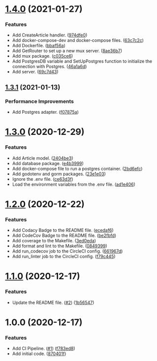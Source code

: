 # [1.4.0](https://github.com/alex-airbnb/golang_spike_project/compare/v1.3.1...v1.4.0) (2021-01-27)


### Features

* Add CreateArticle handler. ([974dfe0](https://github.com/alex-airbnb/golang_spike_project/commit/974dfe080e0a5d7190f4867ac7e5b5e078c9a594))
* Add docker-compose-dev and docker-compose files. ([63c7c2c](https://github.com/alex-airbnb/golang_spike_project/commit/63c7c2c452682cc0fc07e4b9a692a650e8dc53df))
* Add Dockerfile. ([bbaf56a](https://github.com/alex-airbnb/golang_spike_project/commit/bbaf56a835de42297eb466167ee620075303b59d))
* Add GetRouter to set up a new mux server. ([8ae36b7](https://github.com/alex-airbnb/golang_spike_project/commit/8ae36b7c8202efb13d6951890ca54666d546e8cc))
* Add mux package. ([c035ce6](https://github.com/alex-airbnb/golang_spike_project/commit/c035ce665c5bf1336db9641cf163f60fbffd58b8))
* Add PostgresDB variable and SetUpPostgres function to initialize the connection with Postgres. ([46a1a6d](https://github.com/alex-airbnb/golang_spike_project/commit/46a1a6d2109ede17c3ba2bce4cfde4cc6b6d8775))
* Add server. ([69c7d43](https://github.com/alex-airbnb/golang_spike_project/commit/69c7d43c10af559cae8a2d46cf183dee0a3a2e45))

## [1.3.1](https://github.com/alex-airbnb/golang_spike_project/compare/v1.3.0...v1.3.1) (2021-01-13)


### Performance Improvements

* Add Postgres adapter. ([f07875a](https://github.com/alex-airbnb/golang_spike_project/commit/f07875a512de6b55124074f61b5427354890707c))

# [1.3.0](https://github.com/alex-airbnb/golang_spike_project/compare/v1.2.0...v1.3.0) (2020-12-29)


### Features

* Add Article model. ([2404be3](https://github.com/alex-airbnb/golang_spike_project/commit/2404be360cc07f1d63a1e5cdc81a27d3fd8c7255))
* Add database package. ([e4b3999](https://github.com/alex-airbnb/golang_spike_project/commit/e4b3999524b5291ba8a9ee72f3ecac10575115ff))
* Add docker-compose file to run a postgres container. ([2bd6efc](https://github.com/alex-airbnb/golang_spike_project/commit/2bd6efcb0b0a8e0d9276edff4e4bde65555382fe))
* Add godotenv and gorm packages. ([23e1e03](https://github.com/alex-airbnb/golang_spike_project/commit/23e1e038c083722094e19f3a2b88a03d860de6c1))
* Ignore the .env file. ([ce63d3f](https://github.com/alex-airbnb/golang_spike_project/commit/ce63d3fe381e5c3c986257d198fa8466059acd1b))
* Load the environment variables from the .env file. ([ad1e406](https://github.com/alex-airbnb/golang_spike_project/commit/ad1e40647fb6646f468072543c398d24a3d85130))

# [1.2.0](https://github.com/alex-airbnb/golang_spike_project/compare/v1.1.0...v1.2.0) (2020-12-22)


### Features

* Add Codacy Badge to the README file. ([ecedaf6](https://github.com/alex-airbnb/golang_spike_project/commit/ecedaf68fec02ae0a94cfef5987952baba769494))
* Add CodeCov Badge to the README file. ([be2fbfd](https://github.com/alex-airbnb/golang_spike_project/commit/be2fbfd2c1cec377353c44e4fb4c1accc176bdbd))
* Add coverage to the Makefile. ([3ed0eda](https://github.com/alex-airbnb/golang_spike_project/commit/3ed0edafd66782fa5c2642639b79f91b59ab09a1))
* Add format and lint to the Makefile. ([0849399](https://github.com/alex-airbnb/golang_spike_project/commit/0849399bc2171f8aaad681d29de1872452756cb9))
* Add run_codecov job to the CircleCI config. ([661967d](https://github.com/alex-airbnb/golang_spike_project/commit/661967d822880908471e255e4f65c4a86365ed7f))
* Add run_linter job to the CircleCI config. ([f79c445](https://github.com/alex-airbnb/golang_spike_project/commit/f79c4451ea0bebc3d55ac56b77b90027ef169975))

# [1.1.0](https://github.com/alex-airbnb/golang_spike_project/compare/v1.0.0...v1.1.0) (2020-12-17)


### Features

* Update the README file. ([#2](https://github.com/alex-airbnb/golang_spike_project/issues/2)) ([1b56547](https://github.com/alex-airbnb/golang_spike_project/commit/1b56547b67e51af8c2e17ce75df849078f3be50f))

# 1.0.0 (2020-12-17)


### Features

* Add CI Pipeline. ([#1](https://github.com/alex-airbnb/golang_spike_project/issues/1)) ([f783ed8](https://github.com/alex-airbnb/golang_spike_project/commit/f783ed8729984a3fbc2a110eeaeb3a93373e585a))
* Add initial code. ([870401f](https://github.com/alex-airbnb/golang_spike_project/commit/870401fc64b59894bf5aeeed593515e145d52b1e))
